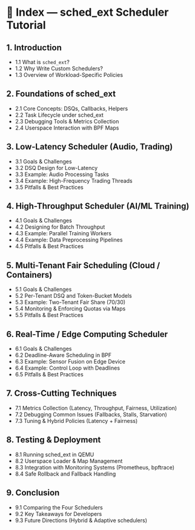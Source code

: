 # 📑 Index — sched_ext Scheduler Tutorial

## 1. Introduction
- 1.1 What is `sched_ext`?  
- 1.2 Why Write Custom Schedulers?  
- 1.3 Overview of Workload-Specific Policies  

## 2. Foundations of sched_ext
- 2.1 Core Concepts: DSQs, Callbacks, Helpers  
- 2.2 Task Lifecycle under sched_ext  
- 2.3 Debugging Tools & Metrics Collection  
- 2.4 Userspace Interaction with BPF Maps  

## 3. Low-Latency Scheduler (Audio, Trading)
- 3.1 Goals & Challenges  
- 3.2 DSQ Design for Low-Latency  
- 3.3 Example: Audio Processing Tasks  
- 3.4 Example: High-Frequency Trading Threads  
- 3.5 Pitfalls & Best Practices  

## 4. High-Throughput Scheduler (AI/ML Training)
- 4.1 Goals & Challenges  
- 4.2 Designing for Batch Throughput  
- 4.3 Example: Parallel Training Workers  
- 4.4 Example: Data Preprocessing Pipelines  
- 4.5 Pitfalls & Best Practices  

## 5. Multi-Tenant Fair Scheduling (Cloud / Containers)
- 5.1 Goals & Challenges  
- 5.2 Per-Tenant DSQ and Token-Bucket Models  
- 5.3 Example: Two-Tenant Fair Share (70/30)  
- 5.4 Monitoring & Enforcing Quotas via Maps  
- 5.5 Pitfalls & Best Practices  

## 6. Real-Time / Edge Computing Scheduler
- 6.1 Goals & Challenges  
- 6.2 Deadline-Aware Scheduling in BPF  
- 6.3 Example: Sensor Fusion on Edge Device  
- 6.4 Example: Control Loop with Deadlines  
- 6.5 Pitfalls & Best Practices  

## 7. Cross-Cutting Techniques
- 7.1 Metrics Collection (Latency, Throughput, Fairness, Utilization)  
- 7.2 Debugging Common Issues (Fallbacks, Stalls, Starvation)  
- 7.3 Tuning & Hybrid Policies (Latency + Fairness)  

## 8. Testing & Deployment
- 8.1 Running sched_ext in QEMU  
- 8.2 Userspace Loader & Map Management  
- 8.3 Integration with Monitoring Systems (Prometheus, bpftrace)  
- 8.4 Safe Rollback and Fallback Handling  

## 9. Conclusion
- 9.1 Comparing the Four Schedulers  
- 9.2 Key Takeaways for Developers  
- 9.3 Future Directions (Hybrid & Adaptive schedulers)  
